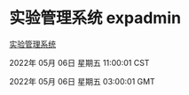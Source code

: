# 实验管理系统 expadmin
[实验管理系统](http://59.174.25.66:56808/expadmin-782313d2-e1b1-4ea7-932e-3a55e6a1a4d0/)

2022年 05月 06日 星期五 11:00:01 CST

2022年 05月 06日 星期五 03:00:01 GMT
